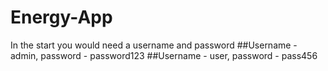 # Energy-App

In the start you would need a username and password
##Username - admin, password - password123
##Username - user, password - pass456

